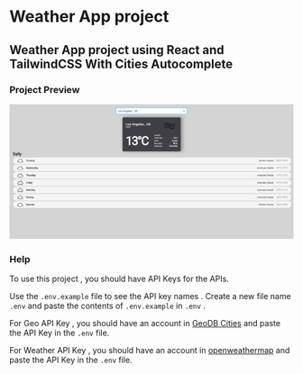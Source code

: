 # Weather App project

## Weather App project using React and TailwindCSS With Cities Autocomplete

### Project Preview

![Project Preview](/public/screenShot.png)

### Help

To use this project , you should have API Keys for the APIs.

Use the `.env.example` file to see the API key names . Create a new file name `.env` and paste the contents of `.env.example` in `.env` .

For Geo API Key , you should have an account in [GeoDB Cities](https://rapidapi.com/wirefreethought/api/geodb-cities) and paste the API Key in the `.env` file.

For Weather API Key , you should have an account in [openweathermap](https://openweathermap.org/) and paste the API Key in the `.env` file.

